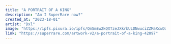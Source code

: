 ```yaml
---
title: "A PORTRAIT OF A KING"
description: "Am I SuperRare now?"
created_at: "2023-18-01"
artist: "Dxl"
image: "https://ipfs.pixura.io/ipfs/QmSmEw2kQXTzeJXkrbULDNwuciZZMaXcwDat3CD5NHkuHT/39389FE6-73EE-4C30-B748-5811A195ACC2.png"
link: "https://superrare.com/artwork-v2/a-portrait-of-a-king-42097"
---
```

